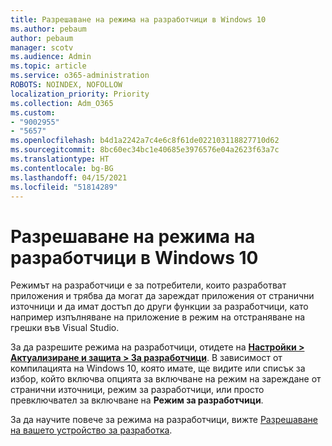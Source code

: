 ```yaml
---
title: Разрешаване на режима на разработчици в Windows 10
ms.author: pebaum
author: pebaum
manager: scotv
ms.audience: Admin
ms.topic: article
ms.service: o365-administration
ROBOTS: NOINDEX, NOFOLLOW
localization_priority: Priority
ms.collection: Adm_O365
ms.custom:
- "9002955"
- "5657"
ms.openlocfilehash: b4d1a2242a7c4e6c8f61de022103118827710d62
ms.sourcegitcommit: 8bc60ec34bc1e40685e3976576e04a2623f63a7c
ms.translationtype: HT
ms.contentlocale: bg-BG
ms.lasthandoff: 04/15/2021
ms.locfileid: "51814289"
---
```

# <a name="enable-developer-mode-in-windows-10"></a>Разрешаване на режима на разработчици в Windows 10

Режимът на разработчици е за потребители, които разработват приложения и трябва да могат да зареждат приложения от странични източници и да имат достъп до други функции за разработчици, като например изпълняване на приложение в режим на отстраняване на грешки във Visual Studio.

За да разрешите режима на разработчици, отидете на **[Настройки > Актуализиране и защита > За разработчици](ms-settings:developers?activationSource=GetHelp)**. В зависимост от компилацията на Windows 10, която имате, ще видите или списък за избор, който включва опцията за включване на режим на зареждане от странични източници, режим за разработчици, или просто превключвател за включване на **Режим за разработчици**.

За да научите повече за режима на разработчици, вижте [Разрешаване на вашето устройство за разработка](https://docs.microsoft.com/windows/uwp/get-started/enable-your-device-for-development).
